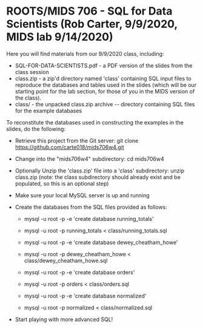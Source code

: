 # ROOTS/MIDS 706 - SQL for Data Scientists (Rob Carter, 9/9/2020, MIDS lab 9/14/2020)

Here you will find materials from our 9/9/2020 class, including:

* SQL-FOR-DATA-SCIENTISTS.pdf - a PDF version of the slides from the class session
* class.zip - a zip'd directory named 'class' containing SQL input files to reproduce the databases and tables used in the slides (which will be our starting point for the lab section, for those of you in the MIDS version of the class).
* class/ - the unpacked class.zip archive -- directory containing SQL files for the example databases

To reconstitute the databases used in constructing the examples in the slides, do the following:

* Retrieve this project from the Git server:  git clone https://github.com/carte018/mids706w4.git

* Change into the "mids706w4" subdirectory:  cd mids706w4

* Optionally Unzip the 'class.zip' file into a 'class' subdirectory:  unzip class.zip (note:  the class subdirectory should already exist and be populated, so this is an optional step)

* Make sure your local MySQL server is up and running 

* Create the databases from the SQL files provided as follows:

	* mysql -u root -p -e 'create database running_totals'
	* mysql -u root -p running_totals < class/running_totals.sql

	* mysql -u root -p -e 'create database dewey_cheatham_howe'
	* mysql -u root -p dewey_cheatham_howe < class/dewey_cheatham_howe.sql

	* mysql -u root -p -e 'create database orders'
	* mysql -u root -p  orders < class/orders.sql

	* mysql -u root -p -e 'create database normalized'
	* mysql -u root -p normalized < class/normalized.sql

* Start playing with more advanced SQL!

